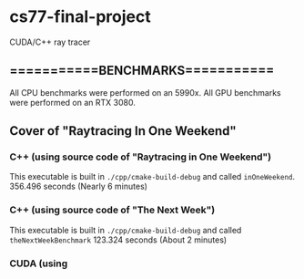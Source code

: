 # cs77-final-project
CUDA/C++ ray tracer

## ===========BENCHMARKS===========
All CPU benchmarks were performed on an 5990x. All GPU benchmarks were performed on an RTX 3080.

## Cover of "Raytracing In One Weekend"
### C++ (using source code of "Raytracing in One Weekend")
This executable is built in `./cpp/cmake-build-debug` and called `inOneWeekend`.
356.496 seconds (Nearly 6 minutes)

### C++ (using source code of "The Next Week")
This executable is built in `./cpp/cmake-build-debug` and called `theNextWeekBenchmark`
123.324 seconds (About 2 minutes)

### CUDA (using 
